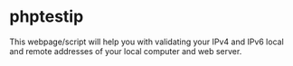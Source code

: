 # phptestip
This webpage/script will help you with validating your IPv4 and IPv6 local and remote addresses of your local computer and web server.
